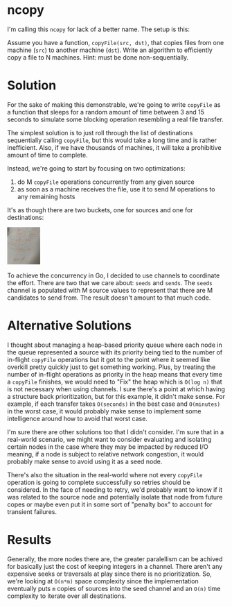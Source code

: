 # ncopy

I'm calling this `ncopy` for lack of a better name. The setup is this:

Assume you have a function, `copyFile(src, dst)`, that copies files from one machine
(`src`) to another machine (`dst`). Write an algorithm to efficiently copy a file
to N machines. Hint: must be done non-sequentially.

# Solution

For the sake of making this demonstrable, we're going to write `copyFile` as a function
that sleeps for a random amount of time between 3 and 15 seconds to simulate some blocking
operation resembling a real file transfer.

The simplest solution is to just roll through the list of destinations sequentially calling `copyFile`,
but this would take a long time and is rather inefficient. Also, if we have thousands of machines, it
will take a prohibitive amount of time to complete.

Instead, we're going to start by focusing on two optimizations:

1) do M `copyFile` operations concurrently from any given source
2) as soon as a machine receives the file, use it to send M operations to any remaining hosts

It's as though there are two buckets, one for sources and one for destinations:

![Whiteboard](https://github.com/eculver/go-play/blob/ncopy/cmd/ncopy/ncopy.jpg)

To achieve the concurrency in Go, I decided to use channels to coordinate the effort. There
are two that we care about: `seeds` and `sends`. The `seeds` channel is populated with M source values
to represent that there are M candidates to send from. The result doesn't amount to that much code.

# Alternative Solutions

I thought about managing a heap-based priority queue where each node in the queue represented a source with its priority
being tied to the number of in-flight `copyFile` operations but it got to the point where it seemed like overkill pretty quickly
just to get something working. Plus, by treating the number of in-flight operations as priority in the heap means that every time a `copyFile` finishes, we
would need to "Fix" the heap which is `O(log n)` that is not necessary when using channels. I sure there's a point at which having
a structure back prioritization, but for this example, it didn't make sense. For example, if each transfer takes `O(seconds)` in the
best case and `O(minutes)` in the worst case, it would probably make sense to implement some intelligence around how to avoid that worst case.

I'm sure there are other solutions too that I didn't consider. I'm sure that in a real-world scenario, we might want
to consider evaluating and isolating certain nodes in the case where they may be impacted by reduced I/O meaning, if a node is 
subject to relative network congestion, it would probably make sense to avoid using it as a seed node.

There's also the situation in the real-world where not every `copyFile` operation is going to complete successfully so retries should be considered.
In the face of needing to retry, we'd probably want to know if it was related to the source node and potentially isolate that node
from future copes or maybe even put it in some sort of "penalty box" to account for transient failures.

# Results

Generally, the more nodes there are, the greater paralellism can be achived for basically just the cost of keeping
integers in a channel. There aren't any expensive seeks or traversals at play since there is no prioritization. So, we're
looking at `O(n*m)` space complexity since the implementation eventually puts `m` copies of sources into the seed channel
and an `O(n)` time complexity to iterate over all destinations.
